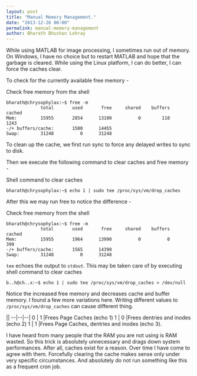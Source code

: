 ```yaml
---
layout: post
title: "Manual Memory Management."
date: "2013-12-26 00:00"
permalink: manual-memory-management
author: Bharath Bhushan Lohray
---
```


While using MATLAB for image processing, I sometimes run out of memory. On Windows, I have no choice but to restart MATLAB and hope that the garbage is cleared. While using the Linux platform, I can do better, I can force the caches clear.

To check for the currently available free memory -

Check free memory from the shell
```
bharath@chrysophylax:~$ free -m
             total       used       free     shared    buffers     cached
Mem:         15955       2854      13100          0        110       1243
-/+ buffers/cache:       1500      14455
Swap:        31248          0      31248
```

To clean up the cache, we first run sync to force any delayed writes to sync to disk.

Then we execute the following command to clear caches and free memory -

Shell command to clear caches

```
bharath@chrysophylax:~$ echo 1 | sudo tee /proc/sys/vm/drop_caches
```


After this we may run free to notice the difference -

Check free memory from the shell

```
bharath@chrysophylax:~$ free -m
             total       used       free     shared    buffers     cached
Mem:         15955       1964      13990          0          0        399
-/+ buffers/cache:       1565      14390
Swap:        31248          0      31248
```

`tee` echoes the output to `stdout`. This may be taken care of by executing shell command to clear caches


```
b..h@ch..x:~$ echo 1 | sudo tee /proc/sys/vm/drop_caches > /dev/null
```

Notice the increased free memory and decreases cache and buffer memory. I found a few more variations here. Writing different values to `/proc/sys/vm/drop_caches` can cause different thing.

||
--|--|--|
0	| 1	|Frees Page Caches (echo 1)
1	| 0	|Frees dentries and inodes (echo 2)
1	| 1	|Frees Page Caches, dentries and inodes (echo 3).



I have heard from many people that the RAM you are not using is RAM wasted. So this trick is absolutely unnecessary and drags down system performances. After all, caches exist for a reason. Over time I have come to agree with them. Forcefully clearing the cache makes sense only under very specific circumstances. And absolutely do not run something like this as a frequent cron job.
